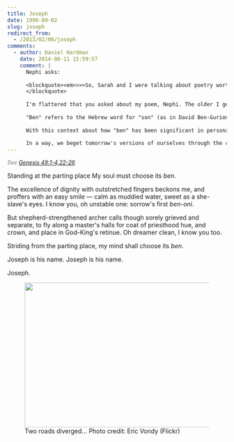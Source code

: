 ```yaml
---
title: Joseph
date: 1990-09-02
slug: joseph
redirect_from:
  - /2013/02/06/joseph
comments:
  - author: Daniel Hardman
    date: 2014-08-11 15:59:57
    comment: |
      Nephi asks:
      
      <blockquote><em>>>>So, Sarah and I were talking about poetry worth memorizing, and your poem Joseph came up. Neither of us had it memorized, but I said it was one of my favorites of yours. Sarah said she wasn't quite sure what "Ben" was referring to, and I realized that I had just assumed it meant something like center/anchor. But since that conversation, most of the websites I have checked say that it means "son (of)." I did find a website that says it may mean something more broad, such as "building block." Anyway, I thought that I would take advantage of the perks of being related to the author and having email access and just ask you. Where you using "Ben" to mean building block or did you have a different meaning in mind?</em>
      </blockquote>
      
      I'm flattered that you asked about my poem, Nephi. The older I get, the more I see almost mystical significance in the act of naming; in regards to people, it can be an act of moral agency &mdash; a theme I'm exploring in my current novel. This poem shows that I was thinking about that topic a long time ago, I guess.
      
      "Ben" refers to the Hebrew word for "son" (as in David Ben-Gurion), and it alludes to the story of Jacob and Rachel naming their youngest son as Rachel died in childbirth (<a href="https://www.lds.org/scriptures/ot/gen/35.16-18?lang=eng#15" target="_blank" rel="nofollow">Genesis 35:16-18</a>). Although the child was named Benjamin ("son of my right hand"), Rachel called him Ben-oni ("son of my sorrow"). It is interesting that Jacob's oldest son, Reuben, also has "ben" in his name. Leah gave him that name because she was <a href="https://www.lds.org/scriptures/ot/gen/29.32?lang=eng#31" target="_blank" rel="nofollow">pleased to bear her husband a son</a>; the name means "See the son."
      
      With this context about how "ben" has been significant in personal names in Israel, most of the poem is an allusion to the contrasting patriarchal blessings of Jacob's two birthright sons, Reuben and Joseph (whose name means "he [Jehovah] will increase"). See <a href="http://www.lds.org/scriptures/ot/gen/49.1-4,22-26?lang=eng" target="_blank" rel="nofollow">Genesis 49:1-4,22-26</a>. The speaker contrasts Reuben-like choices of deception, adultery, and selfishness with <a href="https://www.lds.org/scriptures/ot/gen/39.7-12?lang=eng#6" target="_blank" rel="nofollow">Joseph's choice to run from Potiphar's wife regardless of consequences</a>, and observes that Reuben was the first (and truest) "Ben-oni" in the family.
      
      In a way, we beget tomorrow's versions of ourselves through the choices we make each day ("my soul must choose its ben"). The poem expresses a commitment to beget the speaker's future self as Joseph, not Reuben.
---
```

<p style="font-size:90%;color:#777;font-style:italic;">See <a href="http://www.lds.org/scriptures/ot/gen/49.1-4,22-26?lang=eng" target="_blank">Genesis 49:1-4,22-26</a>.</p>

<p class="poetry">Standing at the parting place
My soul must choose its <em>ben</em>.

The excellence of dignity
with outstretched fingers beckons me,
and proffers with an easy smile &mdash; 
calm as muddied water,
sweet as a she-slave's eyes.
I know you, oh unstable one:
sorrow's first <em>ben-oni</em>.

But shepherd-strengthened archer calls
though sorely grieved and separate,
to fly along a master's halls
for coat of priesthood hue, and crown,
and place in God-King's retinue.
Oh dreamer clean, I know you too.

Striding from the parting place,
my mind shall choose its <em>ben</em>.

Joseph is his name.
Joseph is his name.

Joseph.</p>

<figure><img alt="" src="http://farm7.staticflickr.com/6091/6280078972_18e71fcb9a.jpg" width="500" height="332" /><figcaption>Two roads diverged... Photo credit: Eric Vondy (Flickr)</figcaption></figure>
